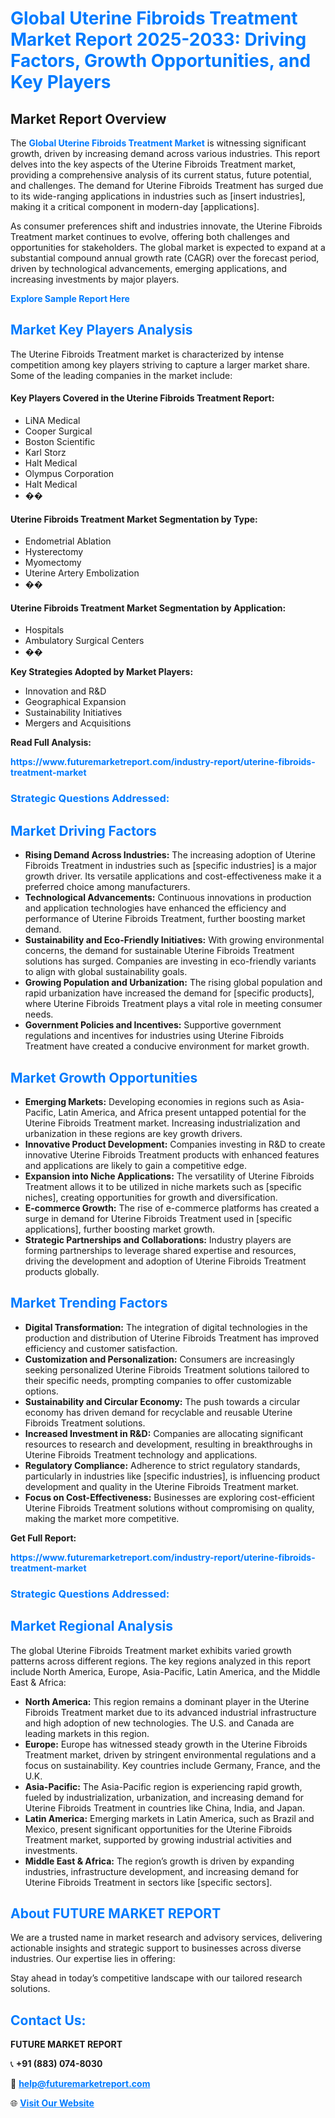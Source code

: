 <h1 style="color: #007BFF;">Global Uterine Fibroids Treatment Market Report 2025-2033: Driving Factors, Growth Opportunities, and Key Players</h1>

<section id="overview">
<h2>Market Report Overview</h2>
<p>The <a href="https://www.futuremarketreport.com/industry-report/uterine-fibroids-treatment-market" style="color: #007BFF; text-decoration: none;"><strong>Global Uterine Fibroids Treatment Market</strong></a> is witnessing significant growth, driven by increasing demand across various industries. This report delves into the key aspects of the Uterine Fibroids Treatment market, providing a comprehensive analysis of its current status, future potential, and challenges. The demand for Uterine Fibroids Treatment has surged due to its wide-ranging applications in industries such as [insert industries], making it a critical component in modern-day [applications].</p>
<p>As consumer preferences shift and industries innovate, the Uterine Fibroids Treatment market continues to evolve, offering both challenges and opportunities for stakeholders. The global market is expected to expand at a substantial compound annual growth rate (CAGR) over the forecast period, driven by technological advancements, emerging applications, and increasing investments by major players.</p>
</section>

<section id="overview">
<p><a href="https://www.futuremarketreport.com/request-sample/reportId=118414" style="color: #007BFF; text-decoration: none;"><strong>Explore Sample Report Here</strong></a></p>
</section>

<section id="key-players">
<h2 style="color: #007BFF;">Market Key Players Analysis</h2>
<p>The Uterine Fibroids Treatment market is characterized by intense competition among key players striving to capture a larger market share. Some of the leading companies in the market include:</p>
<h4>Key Players Covered in the Uterine Fibroids Treatment Report:</h4>
<ul><li>LiNA Medical</li><li>Cooper Surgical</li><li>Boston Scientific</li><li>Karl Storz</li><li>Halt Medical</li><li>Olympus Corporation</li><li>Halt Medical</li><li>��</li></ul>
<h4>Uterine Fibroids Treatment Market Segmentation by Type:</h4>
<ul><li>Endometrial Ablation</li><li>Hysterectomy</li><li>Myomectomy</li><li>Uterine Artery Embolization</li><li>��</li></ul>

<h4>Uterine Fibroids Treatment Market Segmentation by Application:</h4>
<ul><li>Hospitals</li><li>Ambulatory Surgical Centers</li><li>��</li></ul>
<p><strong>Key Strategies Adopted by Market Players:</strong></p>
<ul>
<li>Innovation and R&D</li>
<li>Geographical Expansion</li>
<li>Sustainability Initiatives</li>
<li>Mergers and Acquisitions</li>
</ul>
</section>

<section>
<p><strong>Read Full Analysis: </strong></p><a href="https://www.futuremarketreport.com/industry-report/uterine-fibroids-treatment-market" style="color: #007BFF; text-decoration: none;"><strong>https://www.futuremarketreport.com/industry-report/uterine-fibroids-treatment-market</strong></a>
<h3 style="color: #007BFF;">Strategic Questions Addressed:</h3>
</section>

<section id="driving-factors">
<h2 style="color: #007BFF;">Market Driving Factors</h2>
<ul>
<li><strong>Rising Demand Across Industries:</strong> The increasing adoption of Uterine Fibroids Treatment in industries such as [specific industries] is a major growth driver. Its versatile applications and cost-effectiveness make it a preferred choice among manufacturers.</li>
<li><strong>Technological Advancements:</strong> Continuous innovations in production and application technologies have enhanced the efficiency and performance of Uterine Fibroids Treatment, further boosting market demand.</li>
<li><strong>Sustainability and Eco-Friendly Initiatives:</strong> With growing environmental concerns, the demand for sustainable Uterine Fibroids Treatment solutions has surged. Companies are investing in eco-friendly variants to align with global sustainability goals.</li>
<li><strong>Growing Population and Urbanization:</strong> The rising global population and rapid urbanization have increased the demand for [specific products], where Uterine Fibroids Treatment plays a vital role in meeting consumer needs.</li>
<li><strong>Government Policies and Incentives:</strong> Supportive government regulations and incentives for industries using Uterine Fibroids Treatment have created a conducive environment for market growth.</li>
</ul>
</section>

<section id="growth-opportunities">
<h2 style="color: #007BFF;">Market Growth Opportunities</h2>
<ul>
<li><strong>Emerging Markets:</strong> Developing economies in regions such as Asia-Pacific, Latin America, and Africa present untapped potential for the Uterine Fibroids Treatment market. Increasing industrialization and urbanization in these regions are key growth drivers.</li>
<li><strong>Innovative Product Development:</strong> Companies investing in R&D to create innovative Uterine Fibroids Treatment products with enhanced features and applications are likely to gain a competitive edge.</li>
<li><strong>Expansion into Niche Applications:</strong> The versatility of Uterine Fibroids Treatment allows it to be utilized in niche markets such as [specific niches], creating opportunities for growth and diversification.</li>
<li><strong>E-commerce Growth:</strong> The rise of e-commerce platforms has created a surge in demand for Uterine Fibroids Treatment used in [specific applications], further boosting market growth.</li>
<li><strong>Strategic Partnerships and Collaborations:</strong> Industry players are forming partnerships to leverage shared expertise and resources, driving the development and adoption of Uterine Fibroids Treatment products globally.</li>
</ul>
</section>

<section id="trending-factors">
<h2 style="color: #007BFF;">Market Trending Factors</h2>
<ul>
<li><strong>Digital Transformation:</strong> The integration of digital technologies in the production and distribution of Uterine Fibroids Treatment has improved efficiency and customer satisfaction.</li>
<li><strong>Customization and Personalization:</strong> Consumers are increasingly seeking personalized Uterine Fibroids Treatment solutions tailored to their specific needs, prompting companies to offer customizable options.</li>
<li><strong>Sustainability and Circular Economy:</strong> The push towards a circular economy has driven demand for recyclable and reusable Uterine Fibroids Treatment solutions.</li>
<li><strong>Increased Investment in R&D:</strong> Companies are allocating significant resources to research and development, resulting in breakthroughs in Uterine Fibroids Treatment technology and applications.</li>
<li><strong>Regulatory Compliance:</strong> Adherence to strict regulatory standards, particularly in industries like [specific industries], is influencing product development and quality in the Uterine Fibroids Treatment market.</li>
<li><strong>Focus on Cost-Effectiveness:</strong> Businesses are exploring cost-efficient Uterine Fibroids Treatment solutions without compromising on quality, making the market more competitive.</li>
</ul>
</section>

<section>
<p><strong>Get Full Report: </strong></p><a href="https://www.futuremarketreport.com/industry-report/uterine-fibroids-treatment-market" style="color: #007BFF; text-decoration: none;"><strong>https://www.futuremarketreport.com/industry-report/uterine-fibroids-treatment-market</strong></a>
<h3 style="color: #007BFF;">Strategic Questions Addressed:</h3>
</section>


<section id="regional-analysis">
<h2 style="color: #007BFF;">Market Regional Analysis</h2>
<p>The global Uterine Fibroids Treatment market exhibits varied growth patterns across different regions. The key regions analyzed in this report include North America, Europe, Asia-Pacific, Latin America, and the Middle East & Africa:</p>
<ul>
<li><strong>North America:</strong> This region remains a dominant player in the Uterine Fibroids Treatment market due to its advanced industrial infrastructure and high adoption of new technologies. The U.S. and Canada are leading markets in this region.</li>
<li><strong>Europe:</strong> Europe has witnessed steady growth in the Uterine Fibroids Treatment market, driven by stringent environmental regulations and a focus on sustainability. Key countries include Germany, France, and the U.K.</li>
<li><strong>Asia-Pacific:</strong> The Asia-Pacific region is experiencing rapid growth, fueled by industrialization, urbanization, and increasing demand for Uterine Fibroids Treatment in countries like China, India, and Japan.</li>
<li><strong>Latin America:</strong> Emerging markets in Latin America, such as Brazil and Mexico, present significant opportunities for the Uterine Fibroids Treatment market, supported by growing industrial activities and investments.</li>
<li><strong>Middle East & Africa:</strong> The region’s growth is driven by expanding industries, infrastructure development, and increasing demand for Uterine Fibroids Treatment in sectors like [specific sectors].</li>
</ul>
</section>

<footer>
<h2 style="color: #007BFF;">About FUTURE MARKET REPORT</h2>
<p>We are a trusted name in market research and advisory services, delivering actionable insights and strategic support to businesses across diverse industries. Our expertise lies in offering:</p>

<p>Stay ahead in today’s competitive landscape with our tailored research solutions.</p>

<h2 style="color: #007BFF;">Contact Us:</h2>
<p><strong>FUTURE MARKET REPORT</strong></p>
<p>📞 <strong>+91 (883) 074-8030</strong></p>
<p>📧 <strong><a href="mailto:help@futuremarketreport.com" style="color: #007BFF;">help@futuremarketreport.com</a></strong></p>
<p>🌐 <strong><a href="https://www.futuremarketreport.com/" style="color: #007BFF;">Visit Our Website</a></strong></p>
</footer>